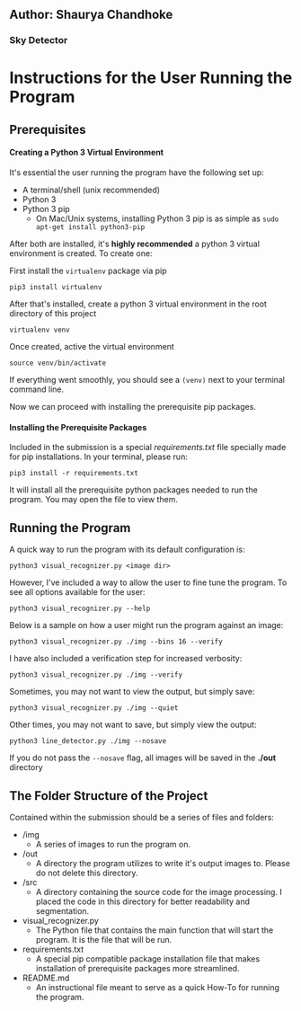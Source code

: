## Author: Shaurya Chandhoke
### Sky Detector

# Instructions for the User Running the Program
## Prerequisites
#### Creating a Python 3 Virtual Environment
It's essential the user running the program have the following set up:
- A terminal/shell (unix recommended)
- Python 3
- Python 3 pip
   - On Mac/Unix systems, installing Python 3 pip is as simple as `sudo apt-get install python3-pip`
   
After both are installed, it's **highly recommended** a python 3 virtual environment is created. To create one:

First install the `virtualenv` package via pip
```shell script
pip3 install virtualenv
```
After that's installed, create a python 3 virtual environment in the root directory of this project
```shell script
virtualenv venv
```
Once created, active the virtual environment
```shell script
source venv/bin/activate
```
If everything went smoothly, you should see a `(venv)` next to your terminal command line.

Now we can proceed with installing the prerequisite pip packages.

#### Installing the Prerequisite Packages
Included in the submission is a special *requirements.txt* file specially made for pip installations. In your terminal,
please run:
```shell script
pip3 install -r requirements.txt
```
It will install all the prerequisite python packages needed to run the program. You may open the file to view them.

## Running the Program
A quick way to run the program with its default configuration is:
```shell script
python3 visual_recognizer.py <image dir>
```

However, I've included a way to allow the user to fine tune the program.
To see all options available for the user:
```shell script
python3 visual_recognizer.py --help
```

Below is a sample on how a user might run the program against an image:
```shell script
python3 visual_recognizer.py ./img --bins 16 --verify
```

I have also included a verification step for increased verbosity:
```shell script
python3 visual_recognizer.py ./img --verify
```

Sometimes, you may not want to view the output, but simply save:
```shell script
python3 visual_recognizer.py ./img --quiet 
```

Other times, you may not want to save, but simply view the output:
```shell script
python3 line_detector.py ./img --nosave
```

If you do not pass the `--nosave` flag, all images will be saved in the **./out**
directory

## The Folder Structure of the Project
Contained within the submission should be a series of files and folders:

- /img
   - A series of images to run the program on.
- /out
   - A directory the program utilizes to write it's output images to. Please do not delete this directory.
- /src
   - A directory containing the source code for the image processing. I placed the code in this directory for better 
   readability and segmentation.
- visual_recognizer.py
   - The Python file that contains the main function that will start the program. It is the file that will be run.
- requirements.txt
   - A special pip compatible package installation file that makes installation of prerequisite packages more 
   streamlined.
- README.md
   - An instructional file meant to serve as a quick How-To for running the program.